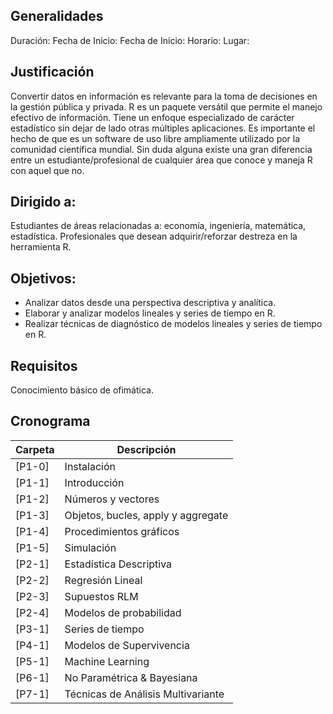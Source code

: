 Generalidades
-------------

Duración: Fecha de Inicio: Fecha de Inicio: Horario: Lugar:

Justificación
-------------

Convertir datos en información es relevante para la toma de decisiones
en la gestión pública y privada. R es un paquete versátil que permite el
manejo efectivo de información. Tiene un enfoque especializado de
carácter estadístico sin dejar de lado otras múltiples aplicaciones. Es
importante el hecho de que es un software de uso libre ampliamente
utilizado por la comunidad científica mundial. Sin duda alguna existe
una gran diferencia entre un estudiante/profesional de cualquier área
que conoce y maneja R con aquel que no.

Dirigido a:
-----------

Estudiantes de áreas relacionadas a: economía, ingeniería, matemática,
estadística. Profesionales que desean adquirir/reforzar destreza en la
herramienta R.

Objetivos:
----------

-   Analizar datos desde una perspectiva descriptiva y analítica.
-   Elaborar y analizar modelos lineales y series de tiempo en R.
-   Realizar técnicas de diagnóstico de modelos lineales y series de
    tiempo en R.

Requisitos
----------

Conocimiento básico de ofimática.

Cronograma
----------

<table>
<thead>
<tr class="header">
<th>Carpeta</th>
<th>Descripción</th>
</tr>
</thead>
<tbody>
<tr class="odd">
<td>[P1-0]</td>
<td>Instalación</td>
</tr>
<tr class="even">
<td>[P1-1]</td>
<td>Introducción</td>
</tr>
<tr class="odd">
<td>[P1-2]</td>
<td>Números y vectores</td>
</tr>
<tr class="even">
<td>[P1-3]</td>
<td>Objetos, bucles, apply y aggregate</td>
</tr>
<tr class="odd">
<td>[P1-4]</td>
<td>Procedimientos gráficos</td>
</tr>
<tr class="even">
<td>[P1-5]</td>
<td>Simulación</td>
</tr>
<tr class="odd">
<td>[P2-1]</td>
<td>Estadística Descriptiva</td>
</tr>
<tr class="even">
<td>[P2-2]</td>
<td>Regresión Lineal</td>
</tr>
<tr class="odd">
<td>[P2-3]</td>
<td>Supuestos RLM</td>
</tr>
<tr class="even">
<td>[P2-4]</td>
<td>Modelos de probabilidad</td>
</tr>
<tr class="odd">
<td>[P3-1]</td>
<td>Series de tiempo</td>
</tr>
<tr class="even">
<td>[P4-1]</td>
<td>Modelos de Supervivencia</td>
</tr>
<tr class="odd">
<td>[P5-1]</td>
<td>Machine Learning</td>
</tr>
<tr class="even">
<td>[P6-1]</td>
<td>No Paramétrica &amp; Bayesiana</td>
</tr>
<tr class="odd">
<td>[P7-1]</td>
<td>Técnicas de Análisis Multivariante</td>
</tr>
</tbody>
</table>
